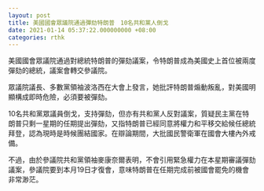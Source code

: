 ```yaml
---
layout: post
title: 美國國會眾議院通過彈劾特朗普　10名共和黨人倒戈
date: 2021-01-14 05:37:22.000000000 +08:00
categories: rthk
---
```


美國國會眾議院通過對總統特朗普的彈劾議案，令特朗普成為美國史上首位被兩度彈劾的總統，議案會轉交參議院。

眾議院議長、多數黨領袖波洛西在大會上發言，她批評特朗普煽動叛亂，對美國明顯構成即時危險，必須要被彈劾。

10名共和黨眾議員倒戈，支持彈劾，但亦有共和黨人反對議案，質疑民主黨在特朗普只剩一星期的任期提出彈劾，又指特朗普已經同意將權力和平移交給候任總統拜登，認為現時是時候團結國家。在辯論期間，大批國民警衛軍在國會大樓內外戒備。

不過，由於參議院共和黨領袖麥康奈爾表明，不會引用緊急權力在本星期審議彈劾議案，參議院要到本月19日才復會，意味特朗普在任期完成前被國會罷免的機會非常渺茫。
